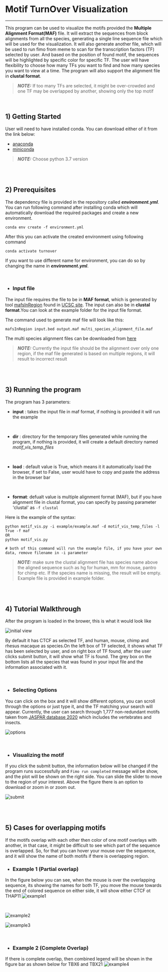 # Motif TurnOver Visualization

------
This program can be used to visualize the motifs provided the **Multiple Alignment Format(MAF)** file. It will extract the sequences from block alignments from all the species, generating a single line sequence file which will be used for the visualization. It will also generate another file, which will be used to run fimo from meme to scan for the transcription factors (TF) selected by user. And based on the position of found motif, the sequences will be highlighted by specific color for specific TF. The user will have flexibility to choose how many TFs you want to find and how many species you want to view at a time. The program will also support the alignment file in **clustal format**.

> **_NOTE:_** If too many TFs are selected, it might be over-crowded and one TF may be overlapped by another, showing only the top motif

<br/>

## 1) Getting Started

User will need to have installed conda. You can download either of it from the link below:
- [anaconda](https://www.anaconda.com/distribution/)
- [miniconda](https://docs.conda.io/en/latest/miniconda.html)

> **_NOTE:_** Choose python 3.7 version


<br/>

<br/>

## 2) Prerequisites
The dependency file is provided in the repository called ***environment.yml***. You can run following command after installing conda which will automatically download the required packages and create a new environment.

`conda env create -f environment.yml`

After this you can activate the created environment using following command

`conda activate turnover`

If you want to use different name for environment, you can do so by changing the name in ***environment.yml***.

<br/>

- ### Input file

The input file requires the file to be in **MAF format**, which is generated by tool [mafsInRegion](http://hgdownload.cse.ucsc.edu/admin/exe/linux.x86_64/mafsInRegion) found in [UCSC site](http://hgdownload.cse.ucsc.edu/admin/exe/linux.x86_64/). The input can also be in **clustal format**.You can look at the example folder for the input file format.

The command used to generate maf file will look like this:

`mafsInRegion input.bed output.maf multi_species_alignment_file.maf`

The multi species alignment files can be downloaded from [here](http://hgdownload.cse.ucsc.edu/goldenpath/hg19/multiz46way/maf/)

> **_NOTE:_** Currently the input file should be the alignment over only one region, if the maf file generated is based on multiple regions, it will result to incorrect result

<br/>

<br/>

## 3) Running the program

The program has 3 parameters:
- **input** : takes the input file in maf format, if nothing is provided it will run the example 
<br/>

- **dir**  : directory for the temporary files generated while running the program, if nothing is provided, it will create a default directory named *motif_vis_temp_files*
<br/>

- **load**  : default value is True, which means it it automatically load the browser, if set to False, user would have to copy and paste the address in the browser bar
<br/>

- **format**: defualt value is multiple alignment format (MAF), but if you have alignment file in clustal format, you can specify by passing parameter 'clustal' as `-f clustal`

Here is the example of the syntax:

```
python motif_vis.py -i example/example.maf -d motif_vis_temp_files -l True -f maf
OR
python motif_vis.py

# both of this command will run the example file, if you have your own data, remove filename in -i parameter
```

> **_NOTE:_** make sure the clustal alignment file has species name above the aligned sequence such as hg for human, mm for mouse, pantro for chimp etc. If the species name is missing, the result will be empty. Example file is provided in example folder.

<br/>

<br/>

## 4) Tutorial Walkthrough

After the program is loaded in the brower, this is what it would look like

![initial view](data/images/initial_view.png)

By default it has CTCF as selected TF, and human, mouse, chimp and rhesus macaque as species.On the left box of TF selected, it shows what TF has been selected by user, and on right box of TF found, after the user clicks submit button, it will show what TF is found. The grey box on the bottom lists all the species that was found in your input file and the information associated with it.

<br/>

- ### Selecting Options
You can click on the box and it will show different options, you can scroll through the options or just type it, and the TF matching your search will appear. Currently, the user can search through 1,777 non-redundant motifs taken from [JASPAR database 2020](http://jaspar.genereg.net/downloads/) which includes the vertebrates and insects.

![options](data/images/options.png)

<br/>

- ### Visualizing the motif
If you click the submit button, the information below will be changed if the program runs successfully and `Fimo run completed` message will be show, and the plot will be shown on the right side. You can slide the slider to move to the region of your interest. Above the figure there is an option to download or zoom in or zoom out.

![submit](data/images/submit.png)

<br/>


<br/>

## 5) Cases for overlapping motifs

If the motifs overlap with each other then color of one motif overlays with another, in that case, it might be difficult to see which part of the sequence is overlapped. So, for that you can hover your mouse over the sequence, and it will show the name of both motifs if there is overlapping region.
- ### Example 1 (Partial overlap)
In the figure below you can see, when the mouse is over the overlapping sequence, its showing the names for both TF, you move the mouse towards the end of colored sequence on either side, it will show either CTCF ot THAP11
![example1](data/images/example1.png)

<br/>

![example2](data/images/example2.png)
<br/>

![example3](data/images/example3.png)
<br/>

<br/>


- ### Example 2 (Complete Overlap)
If there is complete overlap, then combined legend will be shown in the figure bar as shown below for TBX6 and TBX21
![example4](data/images/example4.png)
